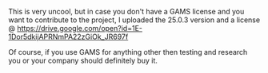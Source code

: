 This is very uncool, but in case you don't have a GAMS license and you want to contribute to the project, I uploaded the 25.0.3 version and a license @ https://drive.google.com/open?id=1E-1Dor5dkijAPRNmPA22zGiOk_JR697f

Of course, if you use GAMS for anything other then testing and research you or your company should definitely buy it.
